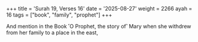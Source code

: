 +++
title = 'Surah 19, Verses 16'
date = '2025-08-27'
weight = 2266
ayah = 16
tags = ["book", "family", "prophet"]
+++

And mention in the Book ˹O Prophet, the story of˺ Mary when she withdrew from her family to a place in the east,